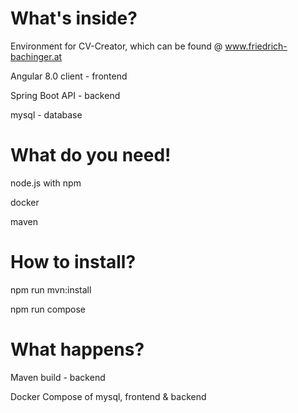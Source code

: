 # What's inside?
Environment for CV-Creator, which can be found @ www.friedrich-bachinger.at

Angular 8.0 client - frontend

Spring Boot API - backend

mysql - database

# What do you need!

node.js with npm

docker

maven

# How to install?
npm run mvn:install

npm run compose

# What happens?
Maven build - backend

Docker Compose of mysql, frontend & backend
